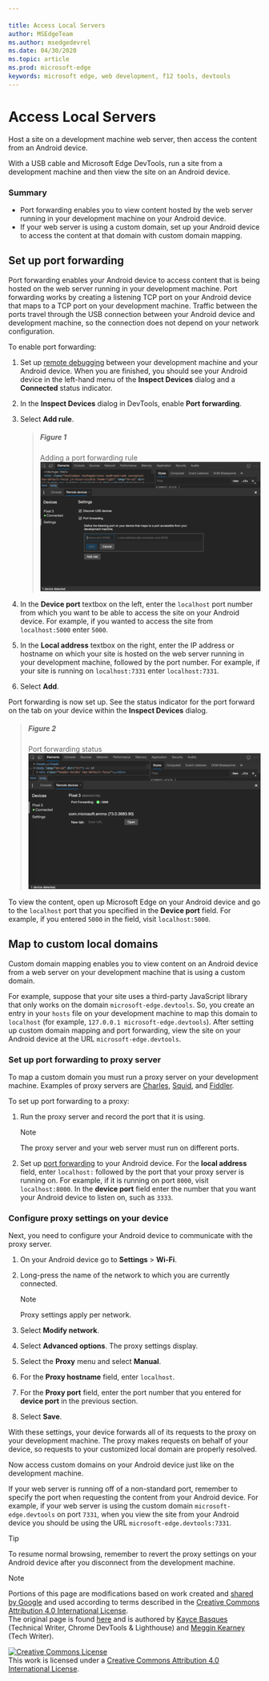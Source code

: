 ```yaml
---

title: Access Local Servers
author: MSEdgeTeam
ms.author: msedgedevrel
ms.date: 04/30/2020
ms.topic: article
ms.prod: microsoft-edge
keywords: microsoft edge, web development, f12 tools, devtools
---
```

<!-- Copyright Kayce Basques 

   Licensed under the Apache License, Version 2.0 (the "License");
   you may not use this file except in compliance with the License.
   You may obtain a copy of the License at

       https://www.apache.org/licenses/LICENSE-2.0

   Unless required by applicable law or agreed to in writing, software
   distributed under the License is distributed on an "AS IS" BASIS,
   WITHOUT WARRANTIES OR CONDITIONS OF ANY KIND, either express or implied.
   See the License for the specific language governing permissions and
   limitations under the License.  -->  





# Access Local Servers   




Host a site on a development machine web server, then access the content from an Android device.  

With a USB cable and Microsoft Edge DevTools, run a site from a development machine and then view the site on an Android device.  

### Summary  

*   Port forwarding enables you to view content hosted by the web server running in your development machine on your Android device.  
*   If your web server is using a custom domain, set up your Android device to access the content at that domain with custom domain mapping.  

## Set up port forwarding   

Port forwarding enables your Android device to access content that is being hosted on the web server running in your development machine.  Port forwarding works by creating a listening TCP port on your Android device that maps to a TCP port on your development machine.  Traffic between the ports travel through the USB connection between your Android device and development machine, so the connection does not depend on your network configuration.  

To enable port forwarding:  

1.  Set up [remote debugging][RemoteDebuggingGettingStarted] between your development machine and your Android device.  When you are finished, you should see your Android device in the left-hand menu of the **Inspect Devices** dialog and a **Connected** status indicator.  
1.  In the **Inspect Devices** dialog in DevTools, enable **Port forwarding**.  
1.  Select **Add rule**.  
    
    > ##### Figure 1  
    > Adding a port forwarding rule  
    > ![Adding a port forwarding rule][ImageAddRule]  
    
1.  In the **Device port** textbox on the left, enter the `localhost` port number from which you want to be able to access the site on your Android device.  For example, if you wanted to access the site from `localhost:5000` enter `5000`.  
1.  In the **Local address** textbox on the right, enter the IP address or hostname on which your site is hosted on the web server running in your development machine, followed by the port number.  For example, if your site is running on `localhost:7331` enter `localhost:7331`.  
1.  Select **Add**.  

Port forwarding is now set up.  See the status indicator for the port forward on the tab on your device within the **Inspect Devices** dialog.  

> ##### Figure 2  
> Port forwarding status  
> ![Port forwarding status][ImagePortForwardingStatus]  

To view the content, open up Microsoft Edge on your Android device and go to the `localhost` port that you specified in the **Device port** field.  For example, if you entered `5000` in the field, visit `localhost:5000`.  

## Map to custom local domains   

Custom domain mapping enables you to view content on an Android device from a web server on your development machine that is using a custom domain.  

For example, suppose that your site uses a third-party JavaScript library that only works on the domain `microsoft-edge.devtools`.  So, you create an entry in your `hosts` file on your development machine to map this domain to `localhost` \(for example, `127.0.0.1 microsoft-edge.devtools`\).  After setting up custom domain mapping and port forwarding, view the site on your Android device at the URL `microsoft-edge.devtools`.  

### Set up port forwarding to proxy server  

To map a custom domain you must run a proxy server on your development machine.  Examples of proxy servers are [Charles][CharlesWebDebuggingProxy], [Squid][SquidOptimisingWebDelivery], and [Fiddler][FiddlerWebDebuggingProxy].  

To set up port forwarding to a proxy:  

1.  Run the proxy server and record the port that it is using.  
    
    > [!NOTE]
    > The proxy server and your web server must run on different ports.  
    
1.  Set up [port forwarding](#set-up-port-forwarding) to your Android device.  For the **local address** field, enter `localhost:` followed by the port that your proxy server is running on.  For example, if it is running on port `8000`, visit `localhost:8000`.  In the **device port** field enter the number that you want your Android device to listen on, such as `3333`.  

### Configure proxy settings on your device  

Next, you need to configure your Android device to communicate with the proxy server.  

1.  On your Android device go to **Settings** > **Wi-Fi**.  
1.  Long-press the name of the network to which you are currently connected.  
    
    > [!NOTE]
    > Proxy settings apply per network.  
    
1.  Select **Modify network**.  
1.  Select **Advanced options**.  The proxy settings display.  
1.  Select the **Proxy** menu and select **Manual**.  
1.  For the **Proxy hostname** field, enter `localhost`.  
1.  For the **Proxy port** field, enter the port number that you entered for **device port** in the previous section.  
1.  Select **Save**.  

With these settings, your device forwards all of its requests to the proxy on your development machine.  The proxy makes requests on behalf of your device, so requests to your customized local domain are properly resolved.  

Now access custom domains on your Android device just like on the development machine.  

If your web server is running off of a non-standard port, remember to specify the port when requesting the content from your Android device.  For example, if your web server is using the custom domain `microsoft-edge.devtools` on port `7331`, when you view the site from your Android device you should be using the URL `microsoft-edge.devtools:7331`.  

> [!TIP]
> To resume normal browsing, remember to revert the proxy settings on your Android device after you disconnect from the development machine.  

<!--  -->  



<!-- image links -->  

[ImageAddRule]: /microsoft-edge/devtools-guide-chromium/media/remote-debugging-remote-devices-devices-port-forwarding-add-rule.msft.png "Figure 1: Adding a port forwarding rule"  
[ImagePortForwardingStatus]: /microsoft-edge/devtools-guide-chromium/media/remote-debugging-remote-devices-devices-port-forwarding-5000-edge-user-agent.msft.png "Figure 2: Port forwarding status"  

<!-- links -->  

[RemoteDebuggingGettingStarted]: /microsoft-edge/devtools-guide-chromium/remote-debugging/index "Get Started with Remote Debugging Android Devices"  

[CharlesWebDebuggingProxy]: https://www.charlesproxy.com "Charles Web Debugging Proxy"  

[SquidOptimisingWebDelivery]: https://www.squid-cache.org "squid : Optimising Web Delivery"  

[FiddlerWebDebuggingProxy]: https://www.telerik.com/fiddler "Fiddler - Free Web Debugging Proxy"  

> [!NOTE]
> Portions of this page are modifications based on work created and [shared by Google][GoogleSitePolicies] and used according to terms described in the [Creative Commons Attribution 4.0 International License][CCA4IL].  
> The original page is found [here](https://developers.google.com/web/tools/chrome-devtools/remote-debugging/local-server) and is authored by [Kayce Basques][KayceBasques] \(Technical Writer, Chrome DevTools \& Lighthouse\) and [Meggin Kearney][MegginKearney] \(Tech Writer\).  

[![Creative Commons License][CCby4Image]][CCA4IL]  
This work is licensed under a [Creative Commons Attribution 4.0 International License][CCA4IL].  

[CCA4IL]: https://creativecommons.org/licenses/by/4.0  
[CCby4Image]: https://i.creativecommons.org/l/by/4.0/88x31.png  
[GoogleSitePolicies]: https://developers.google.com/terms/site-policies  
[KayceBasques]: https://developers.google.com/web/resources/contributors/kaycebasques  
[MegginKearney]: https://developers.google.com/web/resources/contributors/megginkearney  
